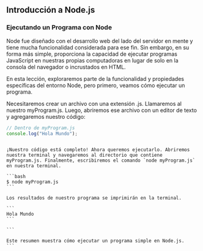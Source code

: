 ## Introducción a Node.js

### Ejecutando un Programa con Node

Node fue diseñado con el desarrollo web del lado del servidor en mente y tiene mucha funcionalidad considerada para ese fin. Sin embargo, en su forma más simple, proporciona la capacidad de ejecutar programas JavaScript en nuestras propias computadoras en lugar de solo en la consola del navegador o incrustados en HTML.

En esta lección, exploraremos parte de la funcionalidad y propiedades específicas del entorno Node, pero primero, veamos cómo ejecutar un programa.

Necesitaremos crear un archivo con una extensión .js. Llamaremos al nuestro myProgram.js. Luego, abriremos ese archivo con un editor de texto y agregaremos nuestro código:

```javascript
// Dentro de myProgram.js
console.log("Hola Mundo");
```

````

¡Nuestro código está completo! Ahora queremos ejecutarlo. Abriremos nuestra terminal y navegaremos al directorio que contiene myProgram.js. Finalmente, escribiremos el comando `node myProgram.js` en nuestra terminal.

```bash
$ node myProgram.js
```

Los resultados de nuestro programa se imprimirán en la terminal.

```
Hola Mundo
```

```

Este resumen muestra cómo ejecutar un programa simple en Node.js.
```
````
